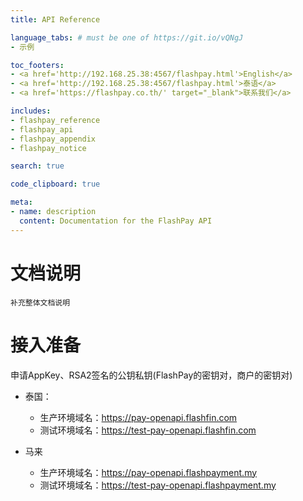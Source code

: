 ```yaml
---
title: API Reference

language_tabs: # must be one of https://git.io/vQNgJ
- 示例

toc_footers:
- <a href='http://192.168.25.38:4567/flashpay.html'>English</a>
- <a href='http://192.168.25.38:4567/flashpay.html'>泰语</a>
- <a href='https://flashpay.co.th/' target="_blank">联系我们</a>

includes:
- flashpay_reference
- flashpay_api
- flashpay_appendix
- flashpay_notice

search: true

code_clipboard: true

meta:
- name: description
  content: Documentation for the FlashPay API
---
```


# 文档说明

    补充整体文档说明

# 接入准备

申请AppKey、RSA2签名的公钥私钥(FlashPay的密钥对，商户的密钥对)

- 泰国：
  - 生产环境域名：https://pay-openapi.flashfin.com
  - 测试环境域名：https://test-pay-openapi.flashfin.com
  
- 马来
  - 生产环境域名：https://pay-openapi.flashpayment.my
  - 测试环境域名：https://test-pay-openapi.flashpayment.my

